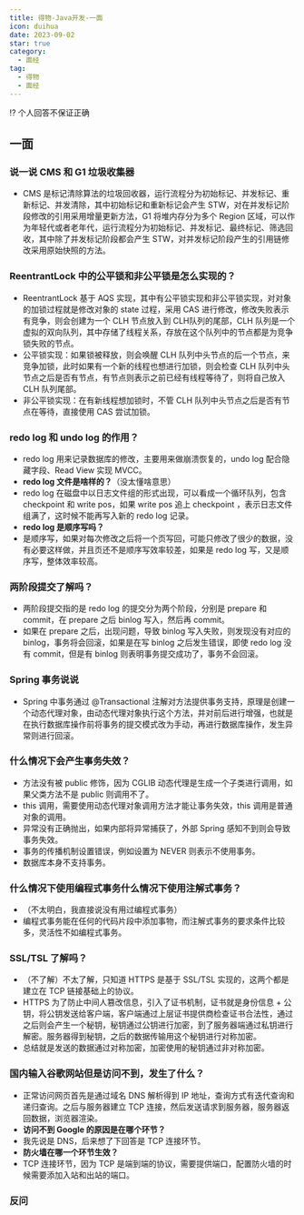 ```yaml
---
title: 得物-Java开发-一面
icon: duihua
date: 2023-09-02
star: true
category:
  - 面经
tag:
  - 得物
  - 面经
---
```


⁉️ 个人回答不保证正确

## 一面

### 说一说 CMS 和 G1 垃圾收集器

- CMS 是标记清除算法的垃圾回收器，运行流程分为初始标记、并发标记、重新标记、并发清除，其中初始标记和重新标记会产生 STW，对在并发标记阶段修改的引用采用增量更新方法，G1 将堆内存分为多个 Region 区域，可以作为年轻代或者老年代，运行流程分为初始标记、并发标记、最终标记、筛选回收，其中除了并发标记阶段都会产生 STW，对并发标记阶段产生的引用链修改采用原始快照的方法。

### ReentrantLock 中的公平锁和非公平锁是怎么实现的？
- ReentrantLock 基于 AQS 实现，其中有公平锁实现和非公平锁实现，对对象的加锁过程就是修改对象的 state 过程，采用 CAS 进行修改，修改失败表示有竞争，则会创建为一个 CLH 节点放入到 CLH队列的尾部，CLH 队列是一个虚拟的双向队列，其中存储了线程关系，存放在这个队列中的节点都是为竞争锁失败的节点。
- 公平锁实现：如果锁被释放，则会唤醒 CLH 队列中头节点的后一个节点，来竞争加锁，此时如果有一个新的线程也想进行加锁，则会检查 CLH 队列中头节点之后是否有节点，有节点则表示之前已经有线程等待了，则将自己放入 CLH 队列尾部。
- 非公平锁实现：在有新线程想加锁时，不管 CLH 队列中头节点之后是否有节点在等待，直接使用 CAS 尝试加锁。

### redo log 和 undo log 的作用？
- redo log 用来记录数据库的修改，主要用来做崩溃恢复的，undo log 配合隐藏字段、Read View 实现 MVCC。
- **redo log 文件是啥样的？**（没太懂啥意思）
- redo log 在磁盘中以日志文件组的形式出现，可以看成一个循环队列，包含 checkpoint 和 write pos，如果 write pos 追上 checkpoint ，表示日志文件组满了，这时候不能再写入新的 redo log 记录。
- **redo log 是顺序写吗？**
- 是顺序写，如果对每次修改之后将一个页写回，可能只修改了很少的数据，没有必要这样做，并且页还不是顺序写效率较差，如果是 redo log 写，又是顺序写，整体效率较高。

### 两阶段提交了解吗？
- 两阶段提交指的是 redo log 的提交分为两个阶段，分别是 prepare 和 commit，在 prepare 之后 binlog 写入，然后再 commit。
- 如果在 prepare 之后，出现问题，导致 binlog 写入失败，则发现没有对应的 binlog，事务将会回滚，如果是在写 binlog 之后发生错误，即使 redo log 没有 commit，但是有 binlog 则表明事务提交成功了，事务不会回滚。

### Spring 事务说说
- Spring 中事务通过 @Transactional 注解对方法提供事务支持，原理是创建一个动态代理对象，由动态代理对象执行这个方法，并对前后进行增强，也就是在执行数据库操作前将事务的提交模式改为手动，再进行数据库操作，发生异常则进行回滚。

### 什么情况下会产生事务失效？

- 方法没有被 public 修饰，因为 CGLIB 动态代理是生成一个子类进行调用，如果父类方法不是 public 则调用不了。
- this 调用，需要使用动态代理对象调用方法才能让事务失效，this 调用是普通对象的调用。
- 异常没有正确抛出，如果内部将异常捕获了，外部 Spring 感知不到则会导致事务失效。
- 事务的传播机制设置错误，例如设置为 NEVER 则表示不使用事务。
- 数据库本身不支持事务。

### 什么情况下使用编程式事务什么情况下使用注解式事务？
- （不太明白，我直接说没有用过编程式事务）
- 编程式事务能在任何的代码片段中添加事物，而注解式事务的要求条件比较多，灵活性不如编程式事务。

### SSL/TSL 了解吗？
- （不了解）不太了解，只知道 HTTPS 是基于 SSL/TSL 实现的，这两个都是建立在 TCP 链接基础上的协议。
- HTTPS 为了防止中间人篡改信息，引入了证书机制，证书就是身份信息 + 公钥，将公钥发送给客户端，客户端通过上层证书提供商检查证书合法性，通过之后则会产生一个秘钥，秘钥通过公钥进行加密，到了服务器端通过私钥进行解密。服务器得到秘钥，之后的数据传输用这个秘钥进行对称加密。
- 总结就是发送的数据通过对称加密，加密使用的秘钥通过非对称加密。

### 国内输入谷歌网站但是访问不到，发生了什么？
- 正常访问网页首先是通过域名 DNS 解析得到 IP 地址，查询方式有迭代查询和递归查询。之后与服务器建立 TCP 连接，然后发送请求到服务器，服务器返回数据，浏览器渲染。
- **访问不到 Google 的原因是在哪个环节？**
- 我先说是 DNS，后来想了下回答是 TCP 连接环节。
- **防火墙在哪一个环节生效？**
- TCP 连接环节，因为 TCP 是端到端的协议，需要提供端口，配置防火墙的时候需要添加入站和出站的端口。

### 反问

